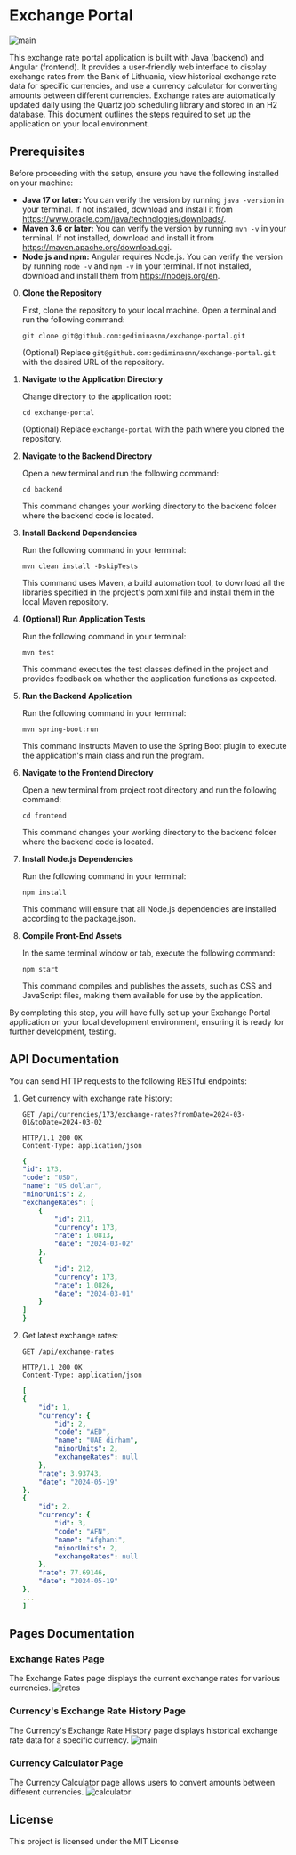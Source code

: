 # Exchange Portal
![main](https://github.com/gediminasnn/exchange-portal/assets/70708109/7c3756c5-a355-474a-8b87-2acb8a0796e2)

This exchange rate portal application is built with Java (backend) and Angular (frontend). It provides a user-friendly web interface to display exchange rates from the Bank of Lithuania, view historical exchange rate data for specific currencies, and use a currency calculator for converting amounts between different currencies. Exchange rates are automatically updated daily using the Quartz job scheduling library and stored in an H2 database. This document outlines the steps required to set up the application on your local environment.

## Prerequisites

Before proceeding with the setup, ensure you have the following installed on your machine:

- **Java 17 or later:** You can verify the version by running `java -version` in your terminal. If not installed, download and install it from https://www.oracle.com/java/technologies/downloads/.
- **Maven 3.6 or later:** You can verify the version by running `mvn -v` in your terminal. If not installed, download and install it from https://maven.apache.org/download.cgi.
-   **Node.js and npm:** Angular requires Node.js. You can verify the version by running `node -v` and `npm -v` in your terminal. If not installed, download and install them from https://nodejs.org/en.

0.  **Clone the Repository**
    
    First, clone the repository to your local machine. Open a terminal and run the following command:
    
    `git clone git@github.com:gediminasnn/exchange-portal.git` 
    
    (Optional) Replace `git@github.com:gediminasnn/exchange-portal.git` with the desired URL of the repository.

1.  **Navigate to the Application Directory**
    
    Change directory to the application root:
    
    `cd exchange-portal` 
    
    (Optional) Replace `exchange-portal` with the path where you cloned the repository.

2.  **Navigate to the Backend Directory**

    Open a new terminal and run the following command:

    `cd backend`

    This command changes your working directory to the backend folder where the backend code is located.

3.  **Install Backend Dependencies**

    Run the following command in your terminal:

    `mvn clean install -DskipTests`

    This command uses Maven, a build automation tool, to download all the libraries specified in the project's pom.xml file and install them in the local Maven repository.


4.  **(Optional) Run Application Tests**

    Run the following command in your terminal:

    `mvn test`

    This command executes the test classes defined in the project and provides feedback on whether the application functions as expected.

5.  **Run the Backend Application**

    Run the following command in your terminal:

    `mvn spring-boot:run`

    This command instructs Maven to use the Spring Boot plugin to execute the application's main class and run the program.


6.  **Navigate to the Frontend Directory**

    Open a new terminal from project root directory and run the following command:

    `cd frontend`

    This command changes your working directory to the backend folder where the backend code is located.

7.  **Install Node.js Dependencies**
    
    Run the following command in your terminal:
    
    `npm install` 
    
    This command will ensure that all Node.js dependencies are installed according to the package.json.

8.  **Compile Front-End Assets**
    
    In the same terminal window or tab, execute the following command:
    
    `npm start` 
    
    This command compiles and publishes the assets, such as CSS and JavaScript files, making them available for use by the application.

 By completing this step, you will have fully set up your Exchange Portal application on your local development environment, ensuring it is ready for further development, testing.

## API Documentation

You can send HTTP requests to the following RESTful endpoints:

1.  Get currency with exchange rate history:

    `GET /api/currencies/173/exchange-rates?fromDate=2024-03-01&toDate=2024-03-02`
    ```
    HTTP/1.1 200 OK
    Content-Type: application/json
    ```
    ```yaml
    {
    "id": 173,
    "code": "USD",
    "name": "US dollar",
    "minorUnits": 2,
    "exchangeRates": [
        {
            "id": 211,
            "currency": 173,
            "rate": 1.0813,
            "date": "2024-03-02"
        },
        {
            "id": 212,
            "currency": 173,
            "rate": 1.0826,
            "date": "2024-03-01"
        }
    ]
    }
    ```
    
1.  Get latest exchange rates:

    `GET /api/exchange-rates`
    ```
    HTTP/1.1 200 OK
    Content-Type: application/json
    ```
    ```yaml
    [
    {
        "id": 1,
        "currency": {
            "id": 2,
            "code": "AED",
            "name": "UAE dirham",
            "minorUnits": 2,
            "exchangeRates": null
        },
        "rate": 3.93743,
        "date": "2024-05-19"
    },
    {
        "id": 2,
        "currency": {
            "id": 3,
            "code": "AFN",
            "name": "Afghani",
            "minorUnits": 2,
            "exchangeRates": null
        },
        "rate": 77.69146,
        "date": "2024-05-19"
    },
    ...
    ]
    ```

## Pages Documentation

### Exchange Rates Page
The Exchange Rates page displays the current exchange rates for various currencies.
![rates](https://github.com/gediminasnn/gediminasnn/assets/70708109/3dd3a17f-0577-41e9-9dd7-b92fc35b5f51)

### Currency's Exchange Rate History Page
The Currency's Exchange Rate History page displays historical exchange rate data for a specific currency.
![main](https://github.com/gediminasnn/gediminasnn/assets/70708109/12443f5c-112c-4aa3-9d88-daabca5d141d)

### Currency Calculator Page
The Currency Calculator page allows users to convert amounts between different currencies.
![calculator](https://github.com/gediminasnn/gediminasnn/assets/70708109/ef609964-fc75-4e72-8efc-767cd052f1fe)

## License

This project is licensed under the MIT License
